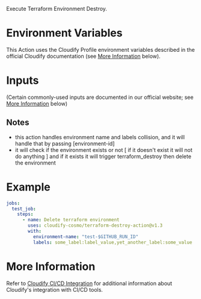  Execute Terraform Environment Destroy.

# Environment Variables

This Action uses the Cloudify Profile environment variables described in the official
Cloudify documentation (see [More Information](#more-information) below).

# Inputs

(Certain commonly-used inputs are documented in our official website; see [More Information](#more-information) below)

## Notes

* this action handles environment name and labels collision, and it will handle that by passing [environment-id]
* it will check if the environment exists or not [ if it doesn't exist it will not do anything ] and if it exists it will trigger terraform_destroy then delete the environment

# Example

```yaml
jobs:
  test_job:
    steps:
      - name: Delete terraform environment
        uses: cloudify-cosmo/terraform-destroy-action@v1.3
        with:
          environment-name: "test-$GITHUB_RUN_ID"
          labels: some_label:label_value,yet_another_label:some_value
```

# More Information

Refer to [Cloudify CI/CD Integration](https://docs.cloudify.co/latest/working_with/integration/) for additional information about
Cloudify's integration with CI/CD tools.
